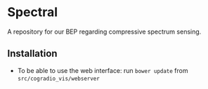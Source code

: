 # Spectral
A repository for our BEP regarding compressive spectrum sensing.

Installation
-----------------
* To be able to use the web interface:
  run `bower update` from `src/cogradio_vis/webserver`
